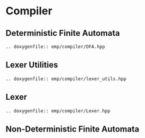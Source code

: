 # Compiler

## Deterministic Finite Automata

```{eval-rst}
.. doxygenfile:: emp/compiler/DFA.hpp
```

## Lexer Utilities

```{eval-rst}
.. doxygenfile:: emp/compiler/lexer_utils.hpp 
```

## Lexer

```{eval-rst}
.. doxygenfile:: emp/compiler/Lexer.hpp
```

## Non-Deterministic Finite Automata

<!-- ```{eval-rst}
.. doxygenfile:: emp/compiler/NFA.hpp
  :sections: briefdescription detaileddescription
.. doxygentypedef:: NFA
.. doxygentypedef:: NFA_state
.. doxygenclass:: emp::tNFA
  :members:
  :undoc-members:
.. doxygenclass:: emp::tNFA_state
  :members:
  :undoc-members:  
``` -->

<!-- ## Regular Expressions

```{eval-rst}
.. doxygenfile:: emp/compiler/RegEx.hpp
  :project: Empirical
  :no-link:   
``` -->
